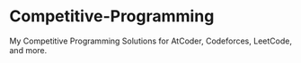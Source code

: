 # Competitive-Programming
My Competitive Programming Solutions for AtCoder, Codeforces, LeetCode, and more.

